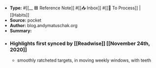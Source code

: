 - **Type:** #[[__ 🟦  Reference Note]] #[[📥 Inbox]] #[[📝 To Process]] | [[Habits]]
- **Source:**  pocket
- **Author:** blog.andymatuschak.org
- **Summary:**
- ### Highlights first synced by [[Readwise]] [[November 24th, 2020]]
    - smoothly ratcheted targets, in moving weekly windows, with teeth 
